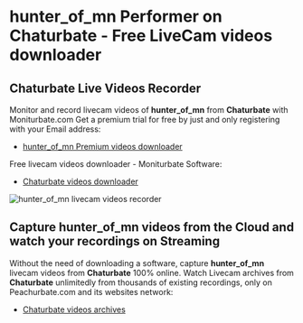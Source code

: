 # hunter_of_mn Performer on Chaturbate - Free LiveCam videos downloader

## Chaturbate Live Videos Recorder

Monitor and record livecam videos of **hunter_of_mn** from **Chaturbate** with Moniturbate.com
Get a premium trial for free by just and only registering with your Email address:
* [hunter_of_mn Premium videos downloader](https://moniturbate.com/request-demo-licence-key.html)

Free livecam videos downloader - Moniturbate Software:
* [Chaturbate videos downloader](https://moniturbate.com/moniturbate-download-software.html)

![hunter_of_mn livecam videos recorder](https://peachurnet.com/templates/moniturbate-software.png)


## Capture hunter_of_mn videos from the Cloud and watch your recordings on Streaming

Without the need of downloading a software, capture **hunter_of_mn** livecam videos from **Chaturbate** 100% online.
Watch Livecam archives from **Chaturbate** unlimitedly from thousands of existing recordings, only on Peachurbate.com and its websites network:
* [Chaturbate videos archives](https://peachurnet.com/)
